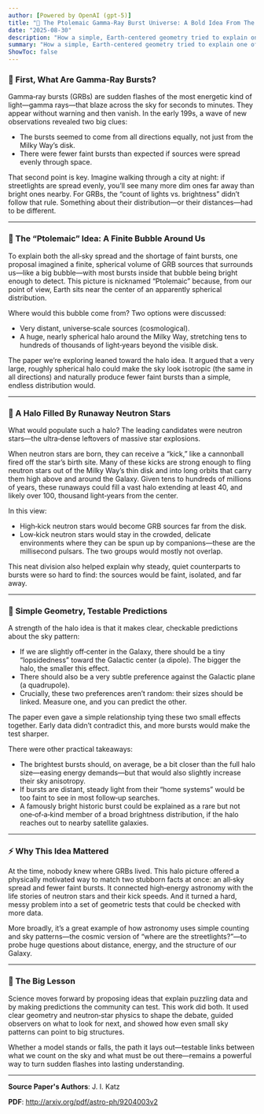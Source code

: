 ```yaml
---
author: [Powered by OpenAI (gpt-5)]
title: "🌠 The Ptolemaic Gamma‑Ray Burst Universe: A Bold Idea From The Early 1990s"
date: "2025-08-30"
description: "How a simple, Earth‑centered geometry tried to explain one of the sky’s biggest mysteries"
summary: "How a simple, Earth‑centered geometry tried to explain one of the sky’s biggest mysteries"
ShowToc: false
---
```


### 🔭 First, What Are Gamma‑Ray Bursts?

Gamma‑ray bursts (GRBs) are sudden flashes of the most energetic kind of light—gamma rays—that blaze across the sky for seconds to minutes. They appear without warning and then vanish. In the early 199s, a wave of new observations revealed two big clues:

- The bursts seemed to come from all directions equally, not just from the Milky Way’s disk.
- There were fewer faint bursts than expected if sources were spread evenly through space.

That second point is key. Imagine walking through a city at night: if streetlights are spread evenly, you’ll see many more dim ones far away than bright ones nearby. For GRBs, the “count of lights vs. brightness” didn’t follow that rule. Something about their distribution—or their distances—had to be different.

---

### 🧭 The “Ptolemaic” Idea: A Finite Bubble Around Us

To explain both the all‑sky spread and the shortage of faint bursts, one proposal imagined a finite, spherical volume of GRB sources that surrounds us—like a big bubble—with most bursts inside that bubble being bright enough to detect. This picture is nicknamed “Ptolemaic” because, from our point of view, Earth sits near the center of an apparently spherical distribution.

Where would this bubble come from? Two options were discussed:

- Very distant, universe‑scale sources (cosmological).
- A huge, nearly spherical halo around the Milky Way, stretching tens to hundreds of thousands of light‑years beyond the visible disk.

The paper we’re exploring leaned toward the halo idea. It argued that a very large, roughly spherical halo could make the sky look isotropic (the same in all directions) and naturally produce fewer faint bursts than a simple, endless distribution would.

---

### 🌌 A Halo Filled By Runaway Neutron Stars

What would populate such a halo? The leading candidates were neutron stars—the ultra‑dense leftovers of massive star explosions.

When neutron stars are born, they can receive a “kick,” like a cannonball fired off the star’s birth site. Many of these kicks are strong enough to fling neutron stars out of the Milky Way’s thin disk and into long orbits that carry them high above and around the Galaxy. Given tens to hundreds of millions of years, these runaways could fill a vast halo extending at least 40, and likely over 100, thousand light‑years from the center.

In this view:

- High‑kick neutron stars would become GRB sources far from the disk.
- Low‑kick neutron stars would stay in the crowded, delicate environments where they can be spun up by companions—these are the millisecond pulsars. The two groups would mostly not overlap.

This neat division also helped explain why steady, quiet counterparts to bursts were so hard to find: the sources would be faint, isolated, and far away.

---

### 📐 Simple Geometry, Testable Predictions

A strength of the halo idea is that it makes clear, checkable predictions about the sky pattern:

- If we are slightly off‑center in the Galaxy, there should be a tiny “lopsidedness” toward the Galactic center (a dipole). The bigger the halo, the smaller this effect.
- There should also be a very subtle preference against the Galactic plane (a quadrupole).
- Crucially, these two preferences aren’t random: their sizes should be linked. Measure one, and you can predict the other.

The paper even gave a simple relationship tying these two small effects together. Early data didn’t contradict this, and more bursts would make the test sharper.

There were other practical takeaways:

- The brightest bursts should, on average, be a bit closer than the full halo size—easing energy demands—but that would also slightly increase their sky anisotropy.
- If bursts are distant, steady light from their “home systems” would be too faint to see in most follow‑up searches.
- A famously bright historic burst could be explained as a rare but not one‑of‑a‑kind member of a broad brightness distribution, if the halo reaches out to nearby satellite galaxies.

---

### ⚡ Why This Idea Mattered

At the time, nobody knew where GRBs lived. This halo picture offered a physically motivated way to match two stubborn facts at once: an all‑sky spread and fewer faint bursts. It connected high‑energy astronomy with the life stories of neutron stars and their kick speeds. And it turned a hard, messy problem into a set of geometric tests that could be checked with more data.

More broadly, it’s a great example of how astronomy uses simple counting and sky patterns—the cosmic version of “where are the streetlights?”—to probe huge questions about distance, energy, and the structure of our Galaxy.

---

### 🧪 The Big Lesson

Science moves forward by proposing ideas that explain puzzling data and by making predictions the community can test. This work did both. It used clear geometry and neutron‑star physics to shape the debate, guided observers on what to look for next, and showed how even small sky patterns can point to big structures.

Whether a model stands or falls, the path it lays out—testable links between what we count on the sky and what must be out there—remains a powerful way to turn sudden flashes into lasting understanding.

---

**Source Paper's Authors**: J. I. Katz

**PDF**: http://arxiv.org/pdf/astro-ph/9204003v2